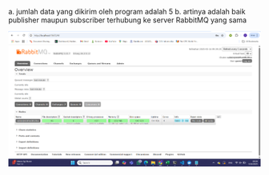 a. jumlah data yang dikirim oleh program adalah 5
b. artinya adalah baik publisher maupun subscriber terhubung ke server RabbitMQ yang sama

![alt text](image.png)